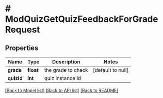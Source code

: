 # # ModQuizGetQuizFeedbackForGradeRequest

## Properties

Name | Type | Description | Notes
------------ | ------------- | ------------- | -------------
**grade** | **float** | the grade to check | [default to null]
**quizid** | **int** | quiz instance id |

[[Back to Model list]](../../README.md#models) [[Back to API list]](../../README.md#endpoints) [[Back to README]](../../README.md)

